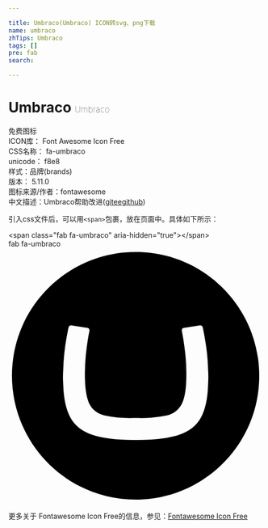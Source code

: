 ```yaml
---

title: Umbraco(Umbraco) ICON转svg、png下载
name: umbraco
zhTips: Umbraco
tags: []
pre: fab
search: 

---
```


# Umbraco  <small style="font-size: 60%;font-weight: 100">Umbraco</small>


<div class="detail-page">
<p>
<span><span class="badge-success badge">免费图标</span> </span>
<br/>
<span>
ICON库：
<span class="badge-secondary badge">Font Awesome Icon Free</span> 
</span>
<br/>
<span>
CSS名称：
<span class="badge-secondary badge">fa-umbraco</span> 
</span>
<br/>
<span>
unicode：
<span class="badge-secondary badge">f8e8</span> 
<copy-btn content='f8e8' btn-title=""></copy-btn>
<copy-btn :content='String.fromCodePoint(parseInt("f8e8", 16))' btn-title="复制U"></copy-btn>
</span><br/><span>样式：<span class="badge-light badge">品牌(brands)</span></span>
<br/>
<span>
版本：
<span class="badge-secondary badge">5.11.0</span> 
</span>
<br/>
<span>图标来源/作者：<span class="badge-light badge">fontawesome</span></span> 
<br/>
<span class="zh-detail">中文描述：<span class="badge-primary badge">Umbraco</span><span class="help-link"><span>帮助改进</span>(<a href="https://gitee.com/liuwave/icon-helper/edit/master/json/fontawesome/brands/umbraco.json" target="_blank" rel="noopener noreferrer">gitee</a><a href="https://github.com/liuwave/icon-helper/edit/master/json/fontawesome/brands/umbraco.json" target="_blank" rel="noopener noreferrer">github</a></span>)</span><br/>
</p>
</div>
<div class="alert alert-dark">
  <i class="fab fa-umbraco fa-xs"></i>
  <i class="fab fa-umbraco fa-sm"></i>
  <i class="fab fa-umbraco fa-lg"></i>
  <i class="fab fa-umbraco fa-2x"></i>
  <i class="fab fa-umbraco fa-3x"></i>
  <i class="fab fa-umbraco fa-5x"></i>
  <i class="fab fa-umbraco fa-7x"></i>
</div>
<div>
  <p>引入css文件后，可以用<code>&lt;span&gt;</code>包裹，放在页面中。具体如下所示：    
  </p>
  <div class="alert alert-primary" style="font-size: 14px">
    &lt;span class="fab fa-umbraco" aria-hidden="true"&gt;&lt;/span&gt;
    <copy-btn content='<span class="fab fa-umbraco" aria-hidden="true"></span>'></copy-btn>
  </div>
  <div class="alert alert-secondary">
    <i class="fab fa-umbraco"
    style="font-size: 24px"
    aria-hidden="true"></i> fab fa-umbraco
    <copy-btn content="fab fa-umbraco" btn-title="复制图标名称"></copy-btn>
  </div>
</div>
<div id="svg" class="svg-wrap">
<svg xmlns="http://www.w3.org/2000/svg" viewBox="0 0 510 512"><path d="M255.35 8C118.36 7.83 7.14 118.72 7 255.68c-.07 137 111 248.2 248 248.27 136.85 0 247.82-110.7 248-247.67S392.34 8.17 255.35 8zm145 266q-1.14 40.68-14 65t-43.51 35q-30.61 10.7-85.45 10.47h-4.6q-54.78.22-85.44-10.47t-43.52-35q-12.85-24.36-14-65a224.81 224.81 0 0 1 0-30.71 418.37 418.37 0 0 1 3.6-43.88c1.88-13.39 3.57-22.58 5.4-32 1-4.88 1.28-6.42 1.82-8.45a5.09 5.09 0 0 1 4.9-3.89h.69l32 5a5.07 5.07 0 0 1 4.16 5 5 5 0 0 1 0 .77l-1.7 8.78q-2.41 13.25-4.84 33.68a380.62 380.62 0 0 0-2.64 42.15q-.28 40.43 8.13 59.83a43.87 43.87 0 0 0 31.31 25.18A243 243 0 0 0 250 340.6h10.25a242.64 242.64 0 0 0 57.27-5.16 43.86 43.86 0 0 0 31.15-25.23q8.53-19.42 8.13-59.78a388 388 0 0 0-2.6-42.15q-2.48-20.38-4.89-33.68l-1.69-8.78a5 5 0 0 1 0-.77 5 5 0 0 1 4.2-5l32-5h.82a5 5 0 0 1 4.9 3.89c.55 2.05.81 3.57 1.83 8.45 1.82 9.62 3.52 18.78 5.39 32a415.71 415.71 0 0 1 3.61 43.88 228.06 228.06 0 0 1-.04 30.73z"/></svg>
</div>
<detail full-name='fa-umbraco'></detail>
    
<div><p>更多关于  Fontawesome Icon Free的信息，参见：<a target="_blank" href="https://iconhelper.cn/fontawesome.html">Fontawesome Icon Free</a>
</p></div>
